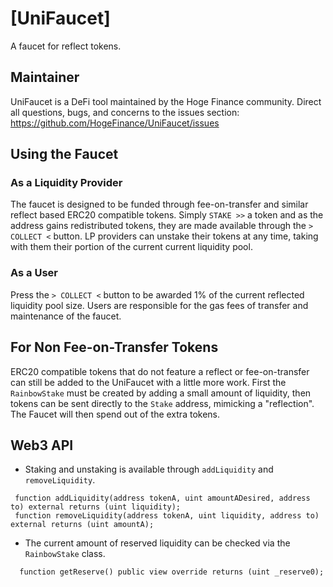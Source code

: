 # [UniFaucet]
A faucet for reflect tokens.

## Maintainer
UniFaucet is a DeFi tool maintained by the Hoge Finance community. Direct all questions, bugs, and concerns to the issues section: 
https://github.com/HogeFinance/UniFaucet/issues

## Using the Faucet
### As a Liquidity Provider
The faucet is designed to be funded through fee-on-transfer and similar reflect based ERC20 compatible tokens. Simply `STAKE >>` a token and as the address gains 
redistributed tokens, they are made available through the  `> COLLECT <` button. LP providers can unstake their tokens at any time, taking with them their portion of the current
current liquidity pool.

### As a User
Press the `> COLLECT <` button to be awarded 1% of the current reflected liquidity pool size. Users are responsible for the gas fees of transfer and maintenance of the faucet.

## For Non Fee-on-Transfer Tokens
ERC20 compatible tokens that do not feature a reflect or fee-on-transfer can still be added to the UniFaucet with a little more work. First the `RainbowStake` must be created
by adding a small amount of liquidity, then tokens can be sent directly to the `Stake` address, mimicking a "reflection". The Faucet will then spend out of the extra tokens.

## Web3 API
* Staking and unstaking is available through `addLiquidity` and `removeLiquidity`.
```
 function addLiquidity(address tokenA, uint amountADesired, address to) external returns (uint liquidity);
 function removeLiquidity(address tokenA, uint liquidity, address to) external returns (uint amountA);
```
* The current amount of reserved liquidity can be checked via the `RainbowStake` class.
```
  function getReserve() public view override returns (uint _reserve0);
```
